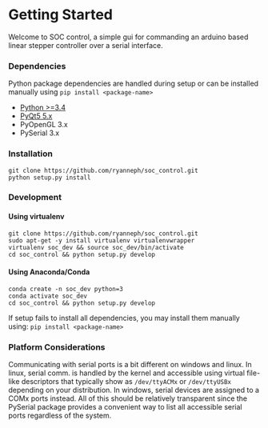 # Getting Started
Welcome to SOC control, a simple gui for commanding an arduino based linear stepper controller over a serial interface.
### Dependencies
Python package dependencies are handled during setup or can be installed manually using `pip install <package-name>`

- [Python >=3.4](https://www.python.org/downloads/)
- [PyQt5 5.x](https://www.riverbankcomputing.com/software/pyqt/download5)
- PyOpenGL 3.x
- PySerial 3.x

### Installation
```
git clone https://github.com/ryanneph/soc_control.git
python setup.py install
```
### Development
#### Using virtualenv
```
git clone https://github.com/ryanneph/soc_control.git
sudo apt-get -y install virtualenv virtualenvwrapper
virtualenv soc_dev && source soc_dev/bin/activate
cd soc_control && python setup.py develop
```
#### Using Anaconda/Conda
```
conda create -n soc_dev python=3
conda activate soc_dev
cd soc_control && python setup.py develop
```
If setup fails to install all dependencies, you may install them manually using:
`pip install <package-name>`


### Platform Considerations
Communicating with serial ports is a bit different on windows and linux. 
In linux, serial comm. is handled by the kernel and accessible using virtual file-like descriptors 
that typically show as `/dev/ttyACMx` or `/dev/ttyUSBx` depending on your distribution.
In windows, serial devices are assigned to a COMx ports instead. All of this should be relatively transparent since the PySerial package
provides a convenient way to list all accessible serial ports regardless of the system.
